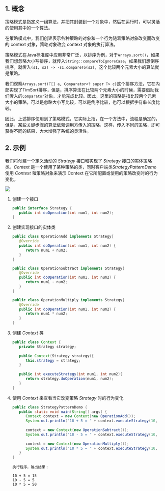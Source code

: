 ## 1. 概念

策略模式是指定义一组算法，并把其封装到一个对象中，然后在运行时，可以灵活的使用其中的一个算法。

在策略模式中，我们创建表示各种策略的对象和一个行为随着策略对象改变而改变的 context 对象，策略对象改变 context 对象的执行算法。

策略模式在Java标准库中应用非常广泛，以排序为例，对于`Arrays.sort()`，如果我们想忽略大小写排序，就传入`String::compareToIgnoreCase`，如果我们想倒序排序，就传入`(s1, s2) -> -s1.compareTo(s2)`，这个比较两个元素大小的算法就是策略。

我们观察`Arrays.sort(T[] a, Comparator<? super T> c)`这个排序方法，它在内部实现了TimSort排序，但是，排序算法在比较两个元素大小的时候，需要借助我们传入的`Comparator`对象，才能完成比较。因此，这里的策略是指比较两个元素大小的策略，可以是忽略大小写比较，可以是倒序比较，也可以根据字符串长度比较。

因此，上述排序使用到了策略模式，它实际上指，在一个方法中，流程是确定的，但是，某些关键步骤的算法依赖调用方传入的策略，这样，传入不同的策略，即可获得不同的结果，大大增强了系统的灵活性。

## 2. 示例

我们将创建一个定义活动的 *Strategy* 接口和实现了 *Strategy* 接口的实体策略类。*Context* 是一个使用了某种策略的类，同时客户端类*StrategyPatternDemo*使用 *Context* 和策略对象来演示 Context 在它所配置或使用的策略改变时的行为变化。

![](https://chua-n.gitee.io/blog-images/notebooks/Java/80.jpg)

1. 创建一个接口

    ```java
    public interface Strategy {
       public int doOperation(int num1, int num2);
    }
    ```

2. 创建实现接口的实体类

    ```java
    public class OperationAdd implements Strategy{
       @Override
       public int doOperation(int num1, int num2) {
          return num1 + num2;
       }
    }
    ```

    ```java
    public class OperationSubtract implements Strategy{
       @Override
       public int doOperation(int num1, int num2) {
          return num1 - num2;
       }
    }
    ```

    ```java
    public class OperationMultiply implements Strategy{
       @Override
       public int doOperation(int num1, int num2) {
          return num1 * num2;
       }
    }
    ```

3. 创建 *Context* 类

    ```java
    public class Context {
       private Strategy strategy;
     
       public Context(Strategy strategy){
          this.strategy = strategy;
       }
     
       public int executeStrategy(int num1, int num2){
          return strategy.doOperation(num1, num2);
       }
    }
    ```

4. 使用 *Context* 来查看当它改变策略 *Strategy* 时的行为变化

    ```java
    public class StrategyPatternDemo {
       public static void main(String[] args) {
          Context context = new Context(new OperationAdd());    
          System.out.println("10 + 5 = " + context.executeStrategy(10, 5));
     
          context = new Context(new OperationSubtract());      
          System.out.println("10 - 5 = " + context.executeStrategy(10, 5));
     
          context = new Context(new OperationMultiply());    
          System.out.println("10 * 5 = " + context.executeStrategy(10, 5));
       }
    }
    ```

    ```text
    执行程序，输出结果：
    
    10 + 5 = 15
    10 - 5 = 5
    10 * 5 = 50
    ```

